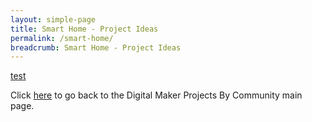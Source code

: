 ```yaml
---
layout: simple-page
title: Smart Home - Project Ideas
permalink: /smart-home/
breadcrumb: Smart Home - Project Ideas
---
```


[test](/placeholder-smart-home-easy)

Click [here](/in-schools/digital-maker/projects/) to go back to the Digital Maker Projects By Community main page.
